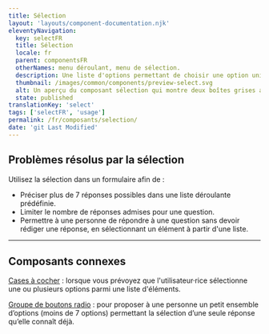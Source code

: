 ```yaml
---
title: Sélection
layout: 'layouts/component-documentation.njk'
eleventyNavigation:
  key: selectFR
  title: Sélection
  locale: fr
  parent: componentsFR
  otherNames: menu déroulant, menu de sélection.
  description: Une liste d'options permettant de choisir une option unique.
  thumbnail: /images/common/components/preview-select.svg
  alt: Un aperçu du composant sélection qui montre deux boîtes grises alignées verticalement au dessus d'un champ de sélection ayant à l'intérieur une boîte grise représentant du texte et une flèche vers le bas indiquant d'autres sélections possibles. Les boîtes représentent l'étiquette du champ de saisie et le message d'aide.
  state: published
translationKey: 'select'
tags: ['selectFR', 'usage']
permalink: /fr/composants/selection/
date: 'git Last Modified'
---
```


## Problèmes résolus par la sélection

Utilisez la sélection dans un formulaire afin de :

- Préciser plus de 7 réponses possibles dans une liste déroulante prédéfinie.
- Limiter le nombre de réponses admises pour une question.
- Permettre à une personne de répondre à une question sans devoir rédiger une réponse, en sélectionnant un élément à partir d'une liste.

<hr/>

## Composants connexes

<a href="{{ links.checkbox }}">Cases à cocher</a> : lorsque vous prévoyez que l'utilisateur·rice sélectionne une ou plusieurs options parmi une liste d'éléments.

<a href="{{ links.radioGroup }}">Groupe de boutons radio</a> : pour proposer à une personne un petit ensemble d’options (moins de 7 options) permettant la sélection d’une seule réponse qu’elle connaît déjà.
